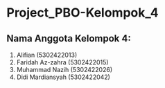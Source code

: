 # Project_PBO-Kelompok_4

## Nama Anggota Kelompok 4:
1. Alifian           (5302422013)
2. Faridah Az-zahra  (5302422015)
3. Muhammad Nazih    (5302422026)
4. Didi Mardiansyah  (5302422042)

